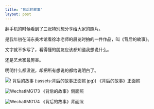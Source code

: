 ```yaml
---
title: "背后的故事"
layout: post
---
```


翻手机的时候看到了三张特别想分享给大家的照片。


是我年初在浦东美术馆看徐冰老师的展览时拍的一件作品，叫《背后的故事》。


文字就不多写了，看得懂的朋友应该都知道我想说什么。


还是艺术家最厉害。


明明什么都没说，却把所有想说的都给说明白了。


![! 背后的故事 (:assets:背后的故事正面照 jpg))](https://user-images.githubusercontent.com/95080971/168517803-8533a7a9-0f1f-4d64-aa4f-8b6b73323bc4.jpeg)
《背后的故事》正面照



![WechatIMG173](https://user-images.githubusercontent.com/95080971/168517827-99ecb703-3506-4d21-bebe-5860ee416e02.jpeg)
《背后的故事》侧面照



![WechatIMG174](https://user-images.githubusercontent.com/95080971/168517848-b8fbad8e-c167-41e4-99d3-a3654a29d458.jpeg)
《背后的故事》背面照








